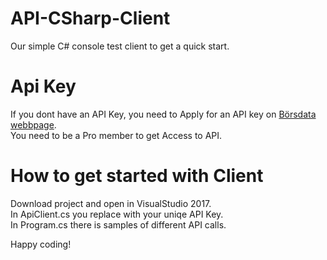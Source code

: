 # API-CSharp-Client
Our simple C# console test client to get a quick start.  

# Api Key
If you dont have an API Key, you need to Apply for an API key on [Börsdata webbpage](https://borsdata.se/).  
You need to be a Pro member to get Access to API.

# How to get started with Client
Download project and open in VisualStudio 2017.  
In ApiClient.cs you replace <API KEY> with your uniqe API Key.  
In Program.cs there is samples of different API calls.

Happy coding!  




